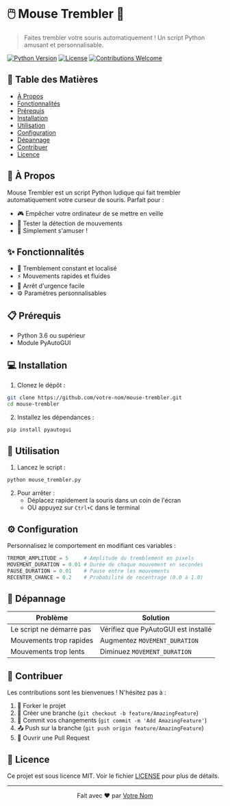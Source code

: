 # 🖱️ Mouse Trembler 📳

> Faites trembler votre souris automatiquement ! Un script Python amusant et personnalisable.

[![Python Version](https://img.shields.io/badge/Python-3.6%2B-blue)](https://www.python.org/downloads/)
[![License](https://img.shields.io/badge/License-MIT-green.svg)](LICENSE)
[![Contributions Welcome](https://img.shields.io/badge/Contributions-Welcome-brightgreen.svg)](CONTRIBUTING.md)

## 📖 Table des Matières

- [À Propos](#-à-propos)
- [Fonctionnalités](#-fonctionnalités)
- [Prérequis](#-prérequis)
- [Installation](#-installation)
- [Utilisation](#-utilisation)
- [Configuration](#-configuration)
- [Dépannage](#-dépannage)
- [Contribuer](#-contribuer)
- [Licence](#-licence)

## 🤔 À Propos

Mouse Trembler est un script Python ludique qui fait trembler automatiquement votre curseur de souris. Parfait pour :
- 🎮 Empêcher votre ordinateur de se mettre en veille
- 🔬 Tester la détection de mouvements
- 🎢 Simplement s'amuser !

## ✨ Fonctionnalités

- 🎯 Tremblement constant et localisé
- ⚡ Mouvements rapides et fluides
- 🛑 Arrêt d'urgence facile
- ⚙️ Paramètres personnalisables

## 📋 Prérequis

- Python 3.6 ou supérieur
- Module PyAutoGUI

## 💻 Installation

1. Clonez le dépôt :
```bash
git clone https://github.com/votre-nom/mouse-trembler.git
cd mouse-trembler
```

2. Installez les dépendances :
```bash
pip install pyautogui
```

## 🚀 Utilisation

1. Lancez le script :
```bash
python mouse_trembler.py
```

2. Pour arrêter :
   - Déplacez rapidement la souris dans un coin de l'écran
   - OU appuyez sur `Ctrl+C` dans le terminal

## ⚙️ Configuration

Personnalisez le comportement en modifiant ces variables :

```python
TREMOR_AMPLITUDE = 5     # Amplitude du tremblement en pixels
MOVEMENT_DURATION = 0.01 # Durée de chaque mouvement en secondes
PAUSE_DURATION = 0.01    # Pause entre les mouvements
RECENTER_CHANCE = 0.2    # Probabilité de recentrage (0.0 à 1.0)
```

## 🔧 Dépannage

| Problème | Solution |
|----------|----------|
| Le script ne démarre pas | Vérifiez que PyAutoGUI est installé |
| Mouvements trop rapides | Augmentez `MOVEMENT_DURATION` |
| Mouvements trop lents | Diminuez `MOVEMENT_DURATION` |

## 🤝 Contribuer

Les contributions sont les bienvenues ! N'hésitez pas à :

1. 🍴 Forker le projet
2. 🔧 Créer une branche (`git checkout -b feature/AmazingFeature`)
3. 💾 Commit vos changements (`git commit -m 'Add AmazingFeature'`)
4. 📤 Push sur la branche (`git push origin feature/AmazingFeature`)
5. 📩 Ouvrir une Pull Request

## 📜 Licence

Ce projet est sous licence MIT. Voir le fichier [LICENSE](LICENSE) pour plus de détails.

---

<p align="center">
  Fait avec ❤️ par <a href="https://github.com/votre-nom">Votre Nom</a>
</p>
